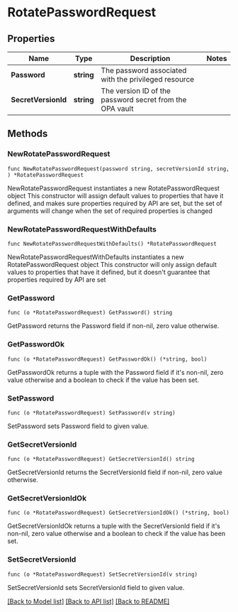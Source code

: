 # RotatePasswordRequest

## Properties

Name | Type | Description | Notes
------------ | ------------- | ------------- | -------------
**Password** | **string** | The password associated with the privileged resource | 
**SecretVersionId** | **string** | The version ID of the password secret from the OPA vault | 

## Methods

### NewRotatePasswordRequest

`func NewRotatePasswordRequest(password string, secretVersionId string, ) *RotatePasswordRequest`

NewRotatePasswordRequest instantiates a new RotatePasswordRequest object
This constructor will assign default values to properties that have it defined,
and makes sure properties required by API are set, but the set of arguments
will change when the set of required properties is changed

### NewRotatePasswordRequestWithDefaults

`func NewRotatePasswordRequestWithDefaults() *RotatePasswordRequest`

NewRotatePasswordRequestWithDefaults instantiates a new RotatePasswordRequest object
This constructor will only assign default values to properties that have it defined,
but it doesn't guarantee that properties required by API are set

### GetPassword

`func (o *RotatePasswordRequest) GetPassword() string`

GetPassword returns the Password field if non-nil, zero value otherwise.

### GetPasswordOk

`func (o *RotatePasswordRequest) GetPasswordOk() (*string, bool)`

GetPasswordOk returns a tuple with the Password field if it's non-nil, zero value otherwise
and a boolean to check if the value has been set.

### SetPassword

`func (o *RotatePasswordRequest) SetPassword(v string)`

SetPassword sets Password field to given value.


### GetSecretVersionId

`func (o *RotatePasswordRequest) GetSecretVersionId() string`

GetSecretVersionId returns the SecretVersionId field if non-nil, zero value otherwise.

### GetSecretVersionIdOk

`func (o *RotatePasswordRequest) GetSecretVersionIdOk() (*string, bool)`

GetSecretVersionIdOk returns a tuple with the SecretVersionId field if it's non-nil, zero value otherwise
and a boolean to check if the value has been set.

### SetSecretVersionId

`func (o *RotatePasswordRequest) SetSecretVersionId(v string)`

SetSecretVersionId sets SecretVersionId field to given value.



[[Back to Model list]](../README.md#documentation-for-models) [[Back to API list]](../README.md#documentation-for-api-endpoints) [[Back to README]](../README.md)


